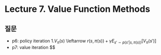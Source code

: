 # Lecture 7. Value Function Methods

## 질문
- p6: policy iteration
  1.$V_\pi(s)$ \leftarrow $r(s,\pi(s))+\gamma E _{s'\sim p(s'|s,\pi(s))}[V _\pi(s')]$
- p7: value iteration
  $$


